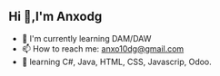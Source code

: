  ## Hi 👋,I'm Anxodg
 - 🌱 I'm currently learning  DAM/DAW
 - 📫 How to reach me: anxo10dg@gmail.com
 - 💬 learning C#, Java, HTML, CSS, Javascrip, Odoo.
<!--
**anxodg/anxodg** is a ✨ _special_ ✨ repository because its `README.md` (this file) appears on your GitHub profile.

Here are some ideas to get you started:

 - 🌱 I’m currently learning  DAM/DAW
 - 📫 How to reach me: anxo10dg@gmail.com


